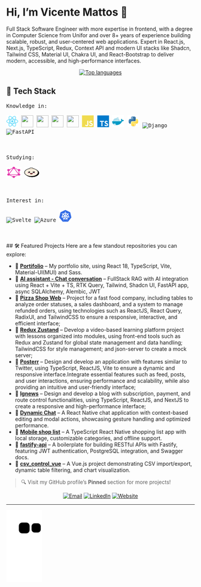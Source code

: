 # Hi, I’m Vicente Mattos 👋

Full Stack Software Engineer with more expertise in frontend, with a degree in Computer Science from Unifor and over 8+ years of experience building scalable, robust, and user-centered web applications. Expert in React.js, Next.js, TypeScript, Redux, Context API and modern UI stacks like Shadcn, Tailwind CSS, Material UI, Chakra UI, and React-Bootstrap to deliver modern, accessible, and high-performance interfaces.

<p align="center">
  <a href="https://github.com/vicentemattos1">
    <img src="https://github-readme-stats.vercel.app/api/top-langs?username=vicentemattos1&layout=compact&langs_count=7&theme=dracula" alt="Top languages" height="160" />
  </a>
</p>

## 🚀 Tech Stack
<div style="display: inline_block;">
 <kbd align="left">
      <kbd>Knowledge in:</kbd>
      <br />
      <br />
  <img src="https://raw.githubusercontent.com/devicons/devicon/master/icons/react/react-original.svg" alt="React" width="32" height="32" />
  <img src="https://cdn.jsdelivr.net/gh/devicons/devicon@latest/icons/nextjs/nextjs-original.svg" width="32" height="32" />
  <img src="https://cdn.jsdelivr.net/gh/devicons/devicon@latest/icons/redux/redux-original.svg" width="32" height="32"/>
  <img src="https://cdn.jsdelivr.net/gh/devicons/devicon@latest/icons/tailwindcss/tailwindcss-original.svg" width="32" height="32" />
  <img src="https://cdn.jsdelivr.net/gh/devicons/devicon@latest/icons/nodejs/nodejs-plain-wordmark.svg" width="32" height="32" />
  <img src="https://raw.githubusercontent.com/devicons/devicon/master/icons/javascript/javascript-plain.svg" alt="JavaScript" width="32" height="32" />
  <img src="https://raw.githubusercontent.com/devicons/devicon/master/icons/typescript/typescript-plain.svg" alt="TypeScript" width="32" height="32" />
  <img src="https://raw.githubusercontent.com/devicons/devicon/master/icons/docker/docker-plain.svg" alt="Docker" width="32" height="32" />
  <img src="https://raw.githubusercontent.com/devicons/devicon/master/icons/python/python-original.svg" alt="Python" width="32" height="32" />
  <img src="https://cdn.jsdelivr.net/gh/devicons/devicon@latest/icons/django/django-plain.svg" alt="Django" width="32" height="32" />
  <img src="https://cdn.jsdelivr.net/gh/devicons/devicon@latest/icons/fastapi/fastapi-original.svg" alt="FastAPI" width="32" height="32" />
      
<br />
<br /> 
</kbd>
<br /> 
<br /> 
<kbd align="left">
<kbd>Studying:</kbd>
 <br />
 <br /> 
  <img align="center" title="GraphQL" alt="Nest" height="30" width="40" src="https://raw.githubusercontent.com/devicons/devicon/master/icons/graphql/graphql-plain.svg" />
  <img align="center" title="AWS" alt="bun" height="30" width="40" src="https://raw.githubusercontent.com/devicons/devicon/master/icons/bun/bun-original.svg">
   
 <br />
 <br />
</kbd> 
<br /> 
<br /> 
<kbd align="left">
<kbd>Interest in:</kbd> 
    <br />
    <br />
    <img src="https://cdn.jsdelivr.net/gh/devicons/devicon@latest/icons/svelte/svelte-original.svg" alt="Svelte" width="32" height="32" />
    <img src="https://cdn.jsdelivr.net/gh/devicons/devicon@latest/icons/azure/azure-original.svg" alt="Azure" width="32" height="32" />
    <img title="Kubernetes" alt="Kubernetes" height="32" width="32" src="https://raw.githubusercontent.com/devicons/devicon/master/icons/kubernetes/kubernetes-original.svg">
      
 <br />
 <br />
 </kbd>
    
 </div>
  <br />
 <br />
## 🛠️ Featured Projects
Here are a few standout repositories you can explore:

- 🔗 **[Portifolio](https://github.com/vicentemattos1/portifolio)** – My portfolio site, using React 18, TypeScript, Vite, Material-UI(MUI) and Sass.
- 🔗 **[AI assistant - Chat conversation](https://github.com/vicentemattos1/chat)** – FullStack RAG with AI integration using React + Vite + TS, RTK Query, Tailwind, Shadcn UI, FastAPI app, async SQLAlchemy, Alembic, JWT
- 🔗 **[Pizza Shop Web](https://github.com/vicentemattos1/pizza-shop-web)** – Project for a fast food company, including tables to analyze order statuses, a sales dashboard, and a system to manage refunded orders, using technologies such as ReactJS, React Query, RadixUI, and TailwindCSS to ensure a responsive, interactive, and efficient interface;
- 🔗 **[Redux Zustand](https://github.com/vicentemattos1/redux-zustand)** – Develop a video-based learning platform project with lessons organized into modules, using front-end tools such as Redux and Zustand for global state management and data handling; TailwindCSS for style management; and json-server to create a mock server;
- 🔗 **[Posterr](https://github.com/vicentemattos1/twitter-frontend-v2)** – Design and develop an application with features similar to Twitter, using TypeScript, ReactJS, Vite to ensure a dynamic and responsive interface.Integrate essential features such as feed, posts, and user interactions, ensuring performance and scalability, while also providing an intuitive and user-friendly interface;
- 🔗 **[Ignews](https://github.com/vicentemattos1/ignews)** – Design and develop a blog with subscription, payment, and route control functionalities, using TypeScript, ReactJS, and NextJS to create a responsive and high-performance interface;
- 🔗 **[Dynamic Chat](https://github.com/vicentemattos1/mobile_chat)** – A React Native chat application with context-based editing and modal actions, showcasing gesture handling and optimized performance.
- 🔗 **[Mobile shop list](https://github.com/vicentemattos1/react-native-shop-list)** – A TypeScript React Native shopping list app with local storage, customizable categories, and offline support.
- 🔗 **[fastify-api](https://github.com/vicentemattos1/fastify-api)** – A boilerplate for building RESTful APIs with Fastify, featuring JWT authentication, PostgreSQL integration, and Swagger docs.
- 🔗 **[csv_control_vue](https://github.com/vicentemattos1/csv_control_vue)** – A Vue.js project demonstrating CSV import/export, dynamic table filtering, and chart visualization.

> 🔍 Visit my GitHub profile’s **Pinned** section for more projects!
<div align="center">
  <a href="mailto:vicentemattosf@gmail.com"><img src="https://img.shields.io/badge/Email-D14836?style=for-the-badge&logo=gmail&logoColor=white" alt="Email" /></a>
  <a href="https://www.linkedin.com/in/vicentemattos1" target="_blank"><img src="https://img.shields.io/badge/LinkedIn-0077B5?style=for-the-badge&logo=linkedin&logoColor=white" alt="LinkedIn" /></a>
  <a href="https://vicentemattos.dev" target="_blank"><img src="https://img.shields.io/badge/Website-000000?style=for-the-badge&logo=google-chrome&logoColor=white" alt="Website" /></a>
</div>

---

![Contribution Snake](https://github.com/vicentemattos1/vicentemattos1/blob/output/github-contribution-grid-snake.svg)
